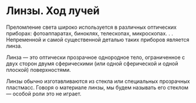 # Линзы. Ход лучей
Преломление света широко используется в различных оптических приборах: фотоаппаратах, биноклях, телескопах, микроскопах. . . Непременной и самой существенной деталью таких приборов является линза.

Линза — это оптически прозрачное однородное тело, ограниченное с двух сторон двумя сферическими (или одной сферической и одной плоской) поверхностями.

Линзы обычно изготавливаются из стекла или специальных прозрачных пластмасс. Говоря о материале линзы, мы будем называть его стеклом — особой роли это не играет.
